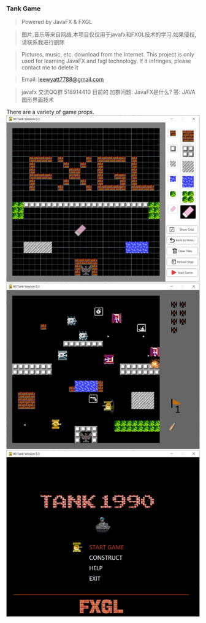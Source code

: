 ### Tank Game
> Powered by JavaFX & FXGL

> 图片,音乐等来自网络,本项目仅仅用于javafx和FXGL技术的学习.如果侵权,请联系我进行删除

> Pictures, music, etc. download from the Internet. This project is only used for learning JavaFX and fxgl technology. If it infringes, please contact me to delete it

> Email: leewyatt7788@gmail.com

> javafx 交流QQ群 518914410
> 目前的 加群问题: JavaFX是什么? 答: JAVA图形界面技术

There are a variety of game props.
![screenshot](ReadmeImages/construct.jpg)
![screenshot](ReadmeImages/game.jpg)
![screenshot](ReadmeImages/startup.jpg)